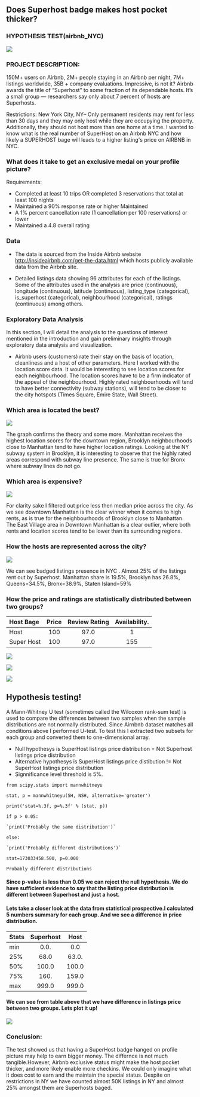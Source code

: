 ## Does Superhost badge makes host pocket thicker?
### HYPOTHESIS TEST(airbnb_NYC)
![](https://github.com/evgenygrobov/AIRBNB_NYC/blob/main/pictures/ny_baby.jpeg)
### PROJECT DESCRIPTION: 
150M+ users on Airbnb, 2M+ people staying in an Airbnb per night, 7M+ listings worldwide, 35B + company evaluations. Impressive, is not it?
Airbnb awards the title of “Superhost” to some fraction of its dependable hosts. It’s a small group — researchers say only about 7 percent of hosts are Superhosts.

Restrictions: New York City, NY– Only permanent residents may rent for less than 30 days and they may only host while they are occupying the property. Additionally, they should not host more than one home at a time.
I wanted to know what is the real number of SuperHost on an Airbnb NYC and how likely a SUPERHOST bage will leads to a higher listing's price on AIRBNB in NYC.
### What does it take to get an exclusive medal on your profile picture?
Requirements:
* Completed at least 10 trips OR completed 3 reservations that total at least 100 nights 
* Maintained a 90% response rate or higher Maintained 
* A 1% percent cancellation rate (1 cancellation per 100 reservations) or lower
* Maintained a 4.8 overall rating


### Data
* The data is sourced from the Inside Airbnb website http://insideairbnb.com/get-the-data.html which hosts publicly available data from the Airbnb site.

* Detailed listings data showing 96 atttributes for each of the listings. Some of the attributes used in the analysis are price (continuous), longitude (continuous), latitude (continuous), listing_type (categorical), is_superhost (categorical), neighbourhood (categorical), ratings (continuous) among others.

### Exploratory Data Analysis
In this section, I will detail the  analysis to the questions of interest mentioned in the introduction and gain preliminary insights through exploratory data analysis and visualization. 
* Airbnb users (customers) rate their stay on the basis of location, cleanliness and a host of other parameters. Here I worked with the location score data. It would be interesting to see location scores for each neighbourhood. The location scores have to be a firm indicator of the appeal of the neighbourhood. Highly rated neighbourhoods will tend to have better connectivity (subway stations), will tend to be closer to the city hotspots (Times Square, Emire State, Wall Street).
### Which area is located the best?
![](https://github.com/evgenygrobov/AIRBNB_NYC/blob/main/pictures/location%20ratings%20.png)

The graph confirms the theory and some more. Manhattan receives the highest location scores for the downtown region, Brooklyn neighbourhoods close to Manhattan tend to have higher location ratings. Looking at the NY subway system in Brooklyn, it is interesting to observe that the highly rated areas correspond with subway line presence. The same is true for Bronx where subway lines do not go.

### Which area is expensive?
![](https://github.com/evgenygrobov/AIRBNB_NYC/blob/main/pictures/price%20higher%20median.png)

For clarity sake I filtered out price less then median price across the city. As we see downtown Manhattan is the clear winner when it comes to high rents, as is true for the neighbourhoods of Brooklyn close to Manhattan. The East Village area in Downtown Manhattan is a clear outlier, where both rents and location scores tend to be lower than its surrounding regions.

### How the hosts are represented across the city?

![](https://github.com/evgenygrobov/AIRBNB_NYC/blob/main/pictures/Superhost%20market%20share.png)

We can see  badged listings presence  in NYC . Almost 25% of the listings rent out by Superhost. Manhattan share is 19.5%, Brooklyn has 26.8%, Queens=34.5%, Bronx=38.9%, Staten Island=59%

### How the price and ratings are statistically distributed between two groups?


|  Host Bage       | Price               |   Review Rating         | Availability.        |
|:-----------------|:-------------------:|:-----------------------:|:--------------------:|
| Host             | 100                 | 97.0                    | 1                    |
| Super Host       | 100                 | 97.0                    | 155                  |


![](https://github.com/evgenygrobov/AIRBNB_NYC/blob/main/images/price_distr.png)

![](https://github.com/evgenygrobov/AIRBNB_NYC/blob/main/images/review-2.png)

![](https://github.com/evgenygrobov/AIRBNB_NYC/blob/main/images/availability.png)

## Hypothesis testing!
A Mann-Whitney U test (sometimes called the Wilcoxon rank-sum test) is used to compare the differences between two samples when the sample distributions are not normally distributed. 
Since Airnbnb dataset matches all conditions above I  performed U-test.
To test this I extracted two subsets for each group and converted them to one-dimensional array.
* Null hypothesys is SuperHost listings price distribution = Not Superhost listings price distribution
* Alternative hypothesys is SuperHost listings price distibution != Not SuperHost listings price distribution 
* Signnificance level threshold is 5%.

`from scipy.stats import mannwhitneyu`

`stat, p = mannwhitneyu(SH, NSH, alternative='greater')`

`print('stat=%.3f, p=%.3f' % (stat, p))`

`if p > 0.05:`

    `print('Probably the same distribution')`
    
`else:`

    `print('Probably different distributions')`
    
`stat=173033458.500, p=0.000`

`Probably different distributions`

#### Since p-value is less than 0.05 we can reject the null hypothesis. We do have sufficient evidence to say that the listing price distribution is different between Superhost and just a host.
#### Lets take a closer look at the  data from statistical prospective.I calculated 5 numbers summary for each group. And we see a difference in price distribution.


|    Stats         | Superhost           |   Host                  | 
|:-----------------|:-------------------:|:-----------------------:|
| min              | 0.0.                | 0.0                     | 
| 25%              | 68.0                | 63.0.                   | 
| 50%              | 100.0               | 100.0                   | 
| 75%              | 160.                | 159.0                   | 
| max              | 999.0               | 999.0                   | 

#### We can see from  table above that we have  difference in listings price between two groups. Lets plot it up!

![](https://github.com/evgenygrobov/AIRBNB_NYC/blob/main/pictures/statistical%20view%20on%20price%20distribition.png)

### Conclusion:
The test showed us that having a SuperHost badge hanged on profile picture may help to earn bigger money. The differnce is not much tangible.However, Airbnb exclusive status might make the host pocket thicker, and more likely enable more checkins. We could only imagine what it does cost to earn and the maintain the special status. Despite on restrictions in NY we have counted almost 50K listings in NY and almost 25% amongst them are Superhosts baged.
